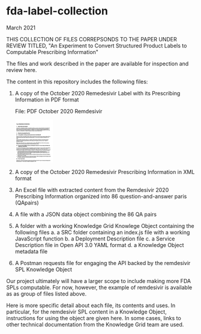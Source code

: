 # fda-label-collection

March 2021

THIS COLLECTION OF FILES CORREPSONDS TO THE PAPER UNDER REVIEW TITLED, "An Experiment to Convert Structured Product Labels to Computable Prescribing Information"

The files and work described in the paper are available for inspection and review here.

The content in this repository includes the following files:

1. A copy of the October 2020 Remedesivir Label with its Prescribing Information in PDF format

   File: PDF October 2020 Remdesivir
   
   <img src ="https://github.com/kgrid-objects/fda-label-collection/blob/main/readmeImages/ImageOfPDF.png" width = "100">
   


2. A copy of the October 2020 Remedesivir Prescribing Information in XML format
4. An Excel file with extracted content from the Remdesivir 2020 Prescribing Information organized into 86 question-and-answer paris (QApairs)
5. A file with a JSON data object combining the 86 QA pairs
6. A folder with a working Knowledge Grid Knowlege Object containing the following files
      a. a SRC folder containing an index.js file with a working JavaScript function 
      b. a Deployment Description file
      c. a Service Description file in Open API 3.0 YAML format
      d. a Knowledge Object metadata file
6. A Postman requests file for engaging the API backed by the remdesivir SPL Knowledge Object

  
Our project ultimately will have a larger scope to include making more FDA SPLs computable. For now, however, the example of remdesivir is available as as group of files listed above.

Here is more specific detail about each file, its contents and uses. In particular, for the remdesivir SPL content in a Knowledge Object, instructions for using the object are given here. In some cases, links to other technical documentation from the Knowledge Grid team are used. 

 
